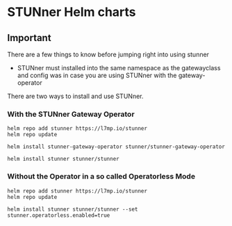 # STUNner Helm charts


## Important
There are a few things to know before jumping right into using stunner
- STUNner must installed into the same namespace as the gatewayclass and config was in case you are using STUNner with the gateway-operator

There are two ways to install and use STUNner.

### With the STUNner Gateway Operator

```
helm repo add stunner https://l7mp.io/stunner
helm repo update

helm install stunner-gateway-operator stunner/stunner-gateway-operator

helm install stunner stunner/stunner
```

### Without the Operator in a so called Operatorless Mode 

```
helm repo add stunner https://l7mp.io/stunner
helm repo update

helm install stunner stunner/stunner --set stunner.operatorless.enabled=true
```